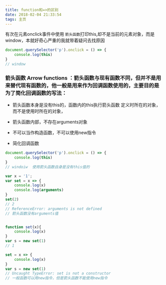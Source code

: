 ```yaml
---
title: function和=>的区别
date: 2018-02-04 21:33:54
tags: 主页
---
```


有次在元素onclick事件中使用 `箭头函数`打印this,却不是当前的元素对象，而是window，本就好奇心严重的我就带着疑问去找原因

```js
document.querySelector('p').onclick = () => {
    console.log(this)
}
// window
```

<!-- more -->
### 箭头函数 Arrow functions ：箭头函数与现有函数不同，但并不是用来替代现有函数的，他一般是用来作为回调函数使用的，主要目的是为了简化回调函数的写法：

- 箭头函数本身是没有this的，函数内的this执行箭头函数 定义时所在的对象，而不是使用时所在的对象，

- 箭头函数内部，不存在arguments对象

- 不可以当作构造函数，不可以使用new指令

- 简化回调函数

```js
document.querySelector('p').onclick = () => {
    console.log(this)
}
// windoiw  使用箭头函数自身是没有this值的

var x = '1';
var set = x => {
	console.log(x)
	console.log(arguments)
}
set(2)
// 2
// ReferenceError: arguments is not defined
// 箭头函数没有arguments值


function set(x){
	console.log(x)
}
var s = new set(1)
// 1

set = x => {
	console.log(x)
}
var s = new set(1)
// Uncaught TypeError: set is not a constructor
// 一般函数可以用new指令，但是箭头函数不能使用new指令
```